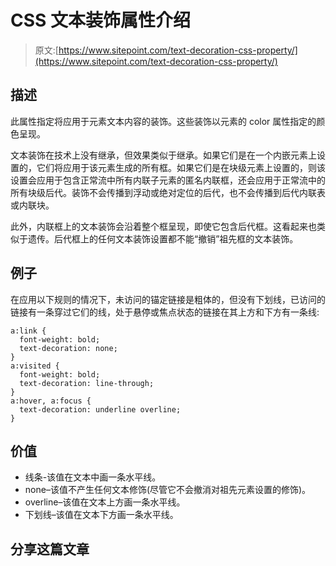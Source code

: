 # CSS 文本装饰属性介绍

> 原文:[https://www.sitepoint.com/text-decoration-css-property/](https://www.sitepoint.com/text-decoration-css-property/)

## 描述

此属性指定将应用于元素文本内容的装饰。这些装饰以元素的 color 属性指定的颜色呈现。

文本装饰在技术上没有继承，但效果类似于继承。如果它们是在一个内嵌元素上设置的，它们将应用于该元素生成的所有框。如果它们是在块级元素上设置的，则该设置会应用于包含正常流中所有内联子元素的匿名内联框，还会应用于正常流中的所有块级后代。装饰不会传播到浮动或绝对定位的后代，也不会传播到后代内联表或内联块。

此外，内联框上的文本装饰会沿着整个框呈现，即使它包含后代框。这看起来也类似于遗传。后代框上的任何文本装饰设置都不能“撤销”祖先框的文本装饰。

## 例子

在应用以下规则的情况下，未访问的锚定链接是粗体的，但没有下划线，已访问的链接有一条穿过它们的线，处于悬停或焦点状态的链接在其上方和下方有一条线:

```
a:link {
  font-weight: bold;
  text-decoration: none;
}
a:visited {
  font-weight: bold;
  text-decoration: line-through;
}
a:hover, a:focus {
  text-decoration: underline overline;
}
```

## 价值

*   线条-该值在文本中画一条水平线。
*   none–该值不产生任何文本修饰(尽管它不会撤消对祖先元素设置的修饰)。
*   overline–该值在文本上方画一条水平线。
*   下划线–该值在文本下方画一条水平线。

## 分享这篇文章